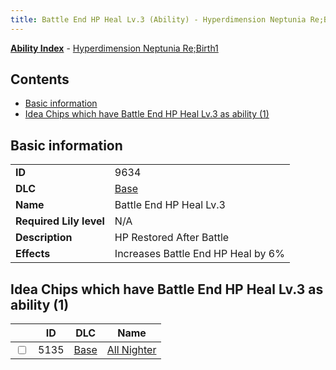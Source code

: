 ```yaml
---
title: Battle End HP Heal Lv.3 (Ability) - Hyperdimension Neptunia Re;Birth1
---
```


[**Ability Index**](/neptunia/rb1/ability/index.html) - [Hyperdimension Neptunia Re;Birth1](/neptunia/rb1)

## Contents

- [Basic information](#basic-information)
- [Idea Chips which have Battle End HP Heal Lv.3 as ability (1)](#idea-chips-which-have-battle-end-hp-heal-lv3-as-ability-1)

## Basic information

|   |   |
| -- | -- |
| **ID** | 9634 |
| **DLC** | [Base](/neptunia/rb1/dlc/1-base.html) |
| **Name** | Battle End HP Heal Lv.3 |
| **Required Lily level** | N/A |
| **Description** | HP Restored After Battle |
| **Effects** | Increases Battle End HP Heal by 6% |


## Idea Chips which have Battle End HP Heal Lv.3 as ability (1)

|    | ID | DLC | Name |
| -- | -- | --- | ---- |
| <input type="checkbox" id="rb1-item-1-5135" class="trackbox" /> | 5135 | [Base](/neptunia/rb1/dlc/1-base.html) | [All Nighter](/neptunia/rb1/item/1-5135-all-nighter.html) |
